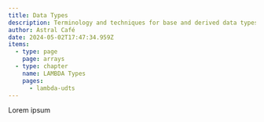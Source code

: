```yaml
---
title: Data Types
description: Terminology and techniques for base and derived data types.
author: Astral Café
date: 2024-05-02T17:47:34.959Z
items:
  - type: page
    page: arrays
  - type: chapter
    name: LAMBDA Types
    pages:
      - lambda-udts
---
```

Lorem ipsum